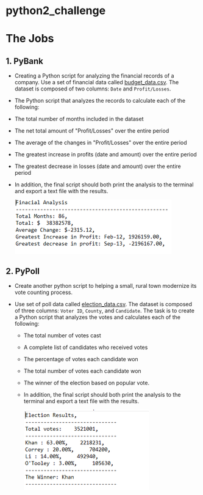 # python2_challenge

# The Jobs

## 1. PyBank


* Creating a Python script for analyzing the financial records of a company. Use a set of financial data called [budget_data.csv](PyBank/Resources/budget_data.csv). The dataset is composed of two columns: `Date` and `Profit/Losses`. 

*  The Python script that analyzes the records to calculate each of the following:

  * The total number of months included in the dataset

  * The net total amount of "Profit/Losses" over the entire period

  * The average of the changes in "Profit/Losses" over the entire period

  * The greatest increase in profits (date and amount) over the entire period

  * The greatest decrease in losses (date and amount) over the entire period

  * In addition, the final script should both print the analysis to the terminal and export a text file with the results.
  
    ![Revenue](images/pybank.PNG)


## 2. PyPoll


* Create another python script to helping a small, rural town modernize its vote counting process.

* Use set of poll data called [election_data.csv](PyPoll/Resources/election_data.csv). The dataset is composed of three columns: `Voter ID`, `County`, and `Candidate`. The task is to create a Python script that analyzes the votes and calculates each of the following:

  * The total number of votes cast

  * A complete list of candidates who received votes

  * The percentage of votes each candidate won

  * The total number of votes each candidate won

  * The winner of the election based on popular vote.

  * In addition, the final script should both print the analysis to the terminal and export a text file with the results.

    ![Vote Counting](images/pypoll.PNG)